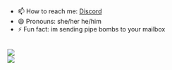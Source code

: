 - 📫 How to reach me: <a href="https://discordapp.com/users/338517945451806731">Discord</a>
- 😄 Pronouns: she/her he/him
- ⚡ Fun fact: im sending pipe bombs to your mailbox
<br>
<img class="profile" src="https://lanyard.cnrad.dev/api/338517945451806731?theme=dark&borderRadius=10px&animated=:true&bg=171717&idleMessage=sarp+is+doing+nothing+right+now!+💤" />
            </a>
</br>

<img src="https://iplogger.online/button%20stash/button112.gif">
<!---
s6rp/s6rp is a ✨ special ✨ repository because its `README.md` (this file) appears on your GitHub profile.
You can click the Preview link to take a look at your changes.
--->
